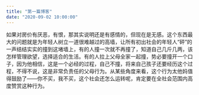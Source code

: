 ```yaml
---
title: "第一篇博客"
date: "2020-09-02 10:00:00"
---
```


如果对房价有厌恶，有恨，那其实说明还是有感情的，但现在是无感。这个东西最大的问题就是为年轻人树立一道很难越过的高墙，让所有初出社会的年轻人“砰”的一声结结实实的撞到这堵墙上，有的人撞一次就不再撞了，知道自己几斤几两，该怎样管理欲望，选择适合的生活。有的人拉上父母全家一起撞，势必要撞开一个口子，因为他相信，这是一个必经的过程，自己不撞，将来自己孩子还要经历这个过程，不得不说，这是非常负责任的父母行为。从某些角度来看，这个行为太他妈值得鼓励了——你不买，我不买，这个社会还怎么运转呢，肯定要在全社会范围内高度赞赏这种行为。
